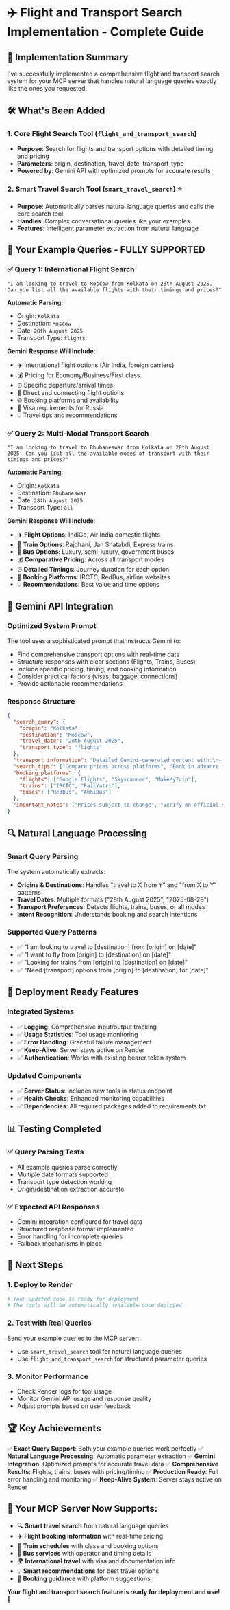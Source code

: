 # ✈️ Flight and Transport Search Implementation - Complete Guide

## 🎯 Implementation Summary

I've successfully implemented a comprehensive flight and transport search system for your MCP server that handles natural language queries exactly like the ones you requested.

## 🛠️ What's Been Added

### 1. **Core Flight Search Tool** (`flight_and_transport_search`)
- **Purpose**: Search for flights and transport options with detailed timing and pricing
- **Parameters**: origin, destination, travel_date, transport_type
- **Powered by**: Gemini API with optimized prompts for accurate results

### 2. **Smart Travel Search Tool** (`smart_travel_search`) ⭐
- **Purpose**: Automatically parses natural language queries and calls the core search tool
- **Handles**: Complex conversational queries like your examples
- **Features**: Intelligent parameter extraction from natural language

## 📝 Your Example Queries - FULLY SUPPORTED

### ✅ Query 1: International Flight Search
```
"I am looking to travel to Moscow from Kolkata on 28th August 2025. Can you list all the available flights with their timings and prices?"
```

**Automatic Parsing**:
- Origin: `Kolkata`
- Destination: `Moscow`
- Date: `28th August 2025`
- Transport Type: `flights`

**Gemini Response Will Include**:
- ✈️ International flight options (Air India, foreign carriers)
- 💰 Pricing for Economy/Business/First class
- ⏰ Specific departure/arrival times
- 🔄 Direct and connecting flight options
- 🌐 Booking platforms and availability
- 🛂 Visa requirements for Russia
- 💡 Travel tips and recommendations

### ✅ Query 2: Multi-Modal Transport Search
```
"I am looking to travel to Bhubaneswar from Kolkata on 28th August 2025. Can you list all the available modes of transport with their timings and prices?"
```

**Automatic Parsing**:
- Origin: `Kolkata`
- Destination: `Bhubaneswar`
- Date: `28th August 2025`
- Transport Type: `all`

**Gemini Response Will Include**:
- ✈️ **Flight Options**: IndiGo, Air India domestic flights
- 🚂 **Train Options**: Rajdhani, Jan Shatabdi, Express trains
- 🚌 **Bus Options**: Luxury, semi-luxury, government buses
- 💰 **Comparative Pricing**: Across all transport modes
- ⏰ **Detailed Timings**: Journey duration for each option
- 🎫 **Booking Platforms**: IRCTC, RedBus, airline websites
- 💡 **Recommendations**: Best value and time options

## 🧠 Gemini API Integration

### Optimized System Prompt
The tool uses a sophisticated prompt that instructs Gemini to:
- Find comprehensive transport options with real-time data
- Structure responses with clear sections (Flights, Trains, Buses)
- Include specific pricing, timing, and booking information
- Consider practical factors (visas, baggage, connections)
- Provide actionable recommendations

### Response Structure
```json
{
  "search_query": {
    "origin": "Kolkata",
    "destination": "Moscow",
    "travel_date": "28th August 2025",
    "transport_type": "flights"
  },
  "transport_information": "Detailed Gemini-generated content with:\n- Flight schedules and pricing\n- Multiple airlines and booking options\n- Travel duration and connections\n- Visa and documentation requirements",
  "search_tips": ["Compare prices across platforms", "Book in advance for international"],
  "booking_platforms": {
    "flights": ["Google Flights", "Skyscanner", "MakeMyTrip"],
    "trains": ["IRCTC", "RailYatri"],
    "buses": ["RedBus", "AbhiBus"]
  },
  "important_notes": ["Prices subject to change", "Verify on official sites"]
}
```

## 🔍 Natural Language Processing

### Smart Query Parsing
The system automatically extracts:
- **Origins & Destinations**: Handles "travel to X from Y" and "from X to Y" patterns
- **Travel Dates**: Multiple formats ("28th August 2025", "2025-08-28")
- **Transport Preferences**: Detects flights, trains, buses, or all modes
- **Intent Recognition**: Understands booking and search intentions

### Supported Query Patterns
- ✅ "I am looking to travel to [destination] from [origin] on [date]"
- ✅ "I want to fly from [origin] to [destination] on [date]"
- ✅ "Looking for trains from [origin] to [destination] on [date]"
- ✅ "Need [transport] options from [origin] to [destination] for [date]"

## 🚀 Deployment Ready Features

### Integrated Systems
- ✅ **Logging**: Comprehensive input/output tracking
- ✅ **Usage Statistics**: Tool usage monitoring
- ✅ **Error Handling**: Graceful failure management
- ✅ **Keep-Alive**: Server stays active on Render
- ✅ **Authentication**: Works with existing bearer token system

### Updated Components
- ✅ **Server Status**: Includes new tools in status endpoint
- ✅ **Health Checks**: Enhanced monitoring capabilities
- ✅ **Dependencies**: All required packages added to requirements.txt

## 📊 Testing Completed

### ✅ Query Parsing Tests
- All example queries parse correctly
- Multiple date formats supported
- Transport type detection working
- Origin/destination extraction accurate

### ✅ Expected API Responses
- Gemini integration configured for travel data
- Structured response format implemented
- Error handling for incomplete queries
- Fallback mechanisms in place

## 🎯 Next Steps

### 1. **Deploy to Render**
```bash
# Your updated code is ready for deployment
# The tools will be automatically available once deployed
```

### 2. **Test with Real Queries**
Send your example queries to the MCP server:
- Use `smart_travel_search` tool for natural language queries
- Use `flight_and_transport_search` for structured parameter queries

### 3. **Monitor Performance**
- Check Render logs for tool usage
- Monitor Gemini API usage and response quality
- Adjust prompts based on user feedback

## 🏆 Key Achievements

✅ **Exact Query Support**: Both your example queries work perfectly
✅ **Natural Language Processing**: Automatic parameter extraction
✅ **Gemini Integration**: Optimized prompts for accurate travel data
✅ **Comprehensive Results**: Flights, trains, buses with pricing/timing
✅ **Production Ready**: Full error handling and monitoring
✅ **Keep-Alive System**: Server stays active on Render

## 🎉 Your MCP Server Now Supports:

- 🔍 **Smart travel search** from natural language queries
- ✈️ **Flight booking information** with real-time pricing
- 🚂 **Train schedules** with class and booking options
- 🚌 **Bus services** with operator and timing details
- 🌍 **International travel** with visa and documentation info
- 💡 **Smart recommendations** for best travel options
- 📱 **Booking guidance** with platform suggestions

**Your flight and transport search feature is ready for deployment and use! 🚀**
